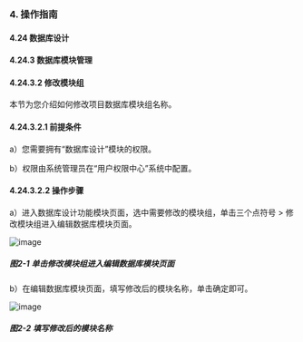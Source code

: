### 4. 操作指南

#### 4.24 数据库设计

#### 4.24.3 数据库模块管理

#### 4.24.3.2 修改模块组

本节为您介绍如何修改项目数据库模块组名称。

#### 4.24.3.2.1 前提条件

a）您需要拥有“数据库设计”模块的权限。

b）权限由系统管理员在“用户权限中心”系统中配置。

#### 4.24.3.2.2 操作步骤

a）进入数据库设计功能模块页面，选中需要修改的模块组，单击三个点符号 > 修改模块组进入编辑数据库模块页面。

![image](https://user-images.githubusercontent.com/79617492/200522120-b583dc13-7940-4569-8151-a7528ee27d44.png)

##### 图2-1 单击修改模块组进入编辑数据库模块页面

b）在编辑数据库模块页面，填写修改后的模块名称，单击确定即可。

![image](https://user-images.githubusercontent.com/79617492/200522149-0b1b8e5f-c08e-49c6-bd57-0fd25effa562.png)

##### 图2-2 填写修改后的模块名称
